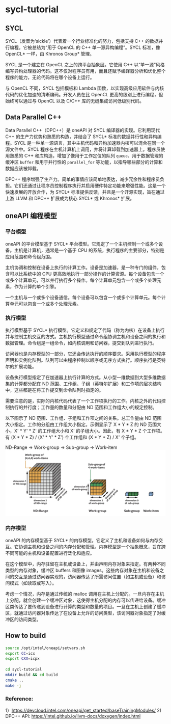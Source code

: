 # sycl-tutorial

## SYCL

SYCL（发音为‘sickle’）代表着一个行业标准化的努力，包括支持 C++ 的数据并行编程。它被总结为“用于 OpenCL 的 C++ 单一源异构编程”。SYCL 标准，像 OpenCL* 一样，由 Khronos Group* 管理。

SYCL 是一个建立在 OpenCL 之上的跨平台抽象层。它使用 C++ 以“单一源”风格编写异构处理器的代码。这不仅对程序员有用，而且还赋予编译器分析和优化整个程序的能力，无论代码将在哪个设备上运行。

与 OpenCL 不同，SYCL 包括模板和 Lambda 函数，以实现高级应用软件与内核代码的优化加速的清晰编码。开发人员在比 OpenCL 更高的级别上进行编程，但始终可以通过与 OpenCL 以及 C/C++ 库的无缝集成访问低级别代码。

## Data Parallel C++

Data Parallel C++（DPC++）是 oneAPI 对 SYCL 编译器的实现。它利用现代 C++ 的生产力优势和熟悉的构造，并结合了 SYCL* 标准的数据并行性和异构编程。SYCL 是一种单一源语言，其中主机代码和异构加速器内核可以混合在同一个源文件中。SYCL 程序在主机计算机上调用，并将计算卸载到加速器上。程序员使用熟悉的 C++ 和库构造，增加了像用于工作定位的队列 `queue`、用于数据管理的缓冲区 `buffer` 和用于并行性的 `parallel_for` 等功能，以指导哪些部分的计算和数据应该被卸载。

DPC++ 程序增强了生产力。简单的事情应该简单地表达，减少冗余性和程序员负担。它们还通过让程序员控制程序执行并启用硬件特定功能来增强性能。这是一个快速发展的开放合作，为 SYCL* 标准提供反馈，并且是一个开源实现，旨在通过上游 LLVM 和 DPC++ 扩展成为核心 SYCL* 或 Khronos* 扩展。

## oneAPI 编程模型

### 平台模型

oneAPI 的平台模型基于 SYCL* 平台模型。它规定了一个主机控制一个或多个设备。主机是计算机，通常是一个基于 CPU 的系统，执行程序的主要部分，特别是应用范围和命令组范围。

主机协调和控制在设备上执行的计算工作。设备是加速器，是一种专门的组件，包含可以比系统中的 CPU 更高效地执行一部分操作的计算资源。每个设备包含一个或多个计算单元，可以并行执行多个操作。每个计算单元包含一个或多个处理元素，作为计算的单个引擎。

一个主机与一个或多个设备通信。每个设备可以包含一个或多个计算单元。每个计算单元可以包含一个或多个处理元素。

### 执行模型

执行模型基于 SYCL* 执行模型。它定义和规定了代码（称为内核）在设备上执行并与控制主机交互的方式。主机执行模型通过命令组协调主机和设备之间的执行和数据管理。命令组是一组命令，如内核调用和访问器，提交到队列进行执行。

访问器也是内存模型的一部分，它还会传达执行的顺序要求。采用执行模型的程序声明和实例化队列。队列可以由程序控制以顺序或无序方式执行。顺序执行是英特尔的扩展功能。

设备执行模型指定了在加速器上执行计算的方式。从小型一维数据到大型多维数据集的计算都分配在 ND 范围、工作组、子组（英特尔扩展）和工作项的层次结构中，这些都是在将工作提交到命令队列时指定的。

需要注意的是，实际的内核代码代表了一个工作项执行的工作。内核之外的代码控制执行的并行度；工作量的数量和分配由 ND 范围和工作组大小的规定控制。

以下图示了 ND 范围、工作组、子组和工作项之间的关系。总工作量由 ND 范围大小指定。工作的分组由工作组大小指定。示例显示了 X * Y * Z 的 ND 范围大小，X' * Y' * Z' 的工作组大小和 X' 的子组大小。因此，有 X * Y * Z 个工作项。有 (X * Y * Z) / (X' * Y' * Z') 个工作组和 (X * Y * Z) / X' 个子组。

ND-Range -> Work-group -> Sub-group -> Work-item
![work-group](images/work-group.png)

### 内存模型

oneAPI 的内存模型基于 SYCL* 的内存模型。它定义了主机和设备如何与内存交互。它协调主机和设备之间的内存分配和管理。内存模型是一个抽象概念，旨在跨不同可能的主机和设备配置进行泛化和适应。

在这个模型中，内存驻留在主机或设备上，并由声明内存对象来指定。有两种不同类型的内存对象，缓冲区 buffers 和图像 images。这些内存对象在主机和设备之间的交互是通过访问器实现的，访问器传达了所需访问位置（如主机或设备）和访问模式（如读取或写入）。

考虑一个情况，内存是通过传统的 malloc 调用在主机上分配的。一旦内存在主机上分配，就会创建一个缓冲区对象，这使得主机分配的内存可以传递给设备。缓冲区类传达了要传递到设备进行计算的类型和数量的项目。一旦在主机上创建了缓冲区，就通过访问器对象传达了在设备上允许的访问类型，该访问器对象指定了对缓冲区的访问类型。

## How to build

```bash
source /opt/intel/oneapi/setvars.sh
export CC=icx
export CXX=icpx

cd sycl-tutorial
mkdir build && cd build
cmake ..
make -j
```

### Reference:

1）https://devcloud.intel.com/oneapi/get_started/baseTrainingModules/
2) DPC++ API: https://intel.github.io/llvm-docs/doxygen/index.html
